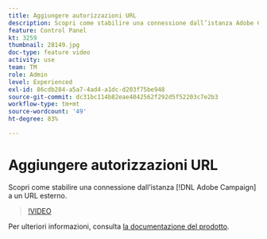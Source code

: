 ```yaml
---
title: Aggiungere autorizzazioni URL
description: Scopri come stabilire una connessione dall’istanza Adobe Campaign a un URL esterno.
feature: Control Panel
kt: 3259
thumbnail: 28149.jpg
doc-type: feature video
activity: use
team: TM
role: Admin
level: Experienced
exl-id: 86cdb284-a5a7-4ad4-a1dc-d203f75be948
source-git-commit: dc31bc114b82eae4042562f292d5f52203c7e2b3
workflow-type: tm+mt
source-wordcount: '49'
ht-degree: 83%

---
```


# Aggiungere autorizzazioni URL

Scopri come stabilire una connessione dall’istanza [!DNL Adobe Campaign] a un URL esterno.

>[!VIDEO](https://video.tv.adobe.com/v/28149?quality=12)

Per ulteriori informazioni, consulta [la documentazione del prodotto](https://experienceleague.adobe.com/docs/control-panel/using/instances-settings/url-permissions.html?lang=it).
